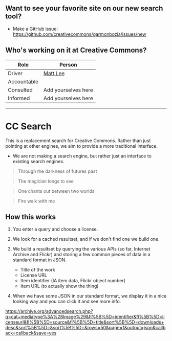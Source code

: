 ## Want to see your favorite site on our new search tool?

* Make a GitHub issue: https://github.com/creativecommons/garmonbozia/issues/new

## Who's working on it at Creative Commons?

| Role  | Person |
| ------------- | ------------- |
| Driver  | [Matt Lee](https://github.com/mattl)  |
| Accountable  |  |
| Consulted | Add yourselves here |
| Informed | Add yourselves here |

---

# CC Search

This is a replacement search for Creative Commons. Rather than just pointing at other engines, we aim to provide a more traditional interface.

* We are not making a search engine, but rather just an interface to existing search engines. 

>Through the darkness of futures past

>The magician longs to see

>One chants out between two worlds

>Fire walk with me

## How this works

1. You enter a query and choose a license.

2. We look for a cached resultset, and if we don't find one we build
   one.

3. We build a resultset by querying the various APIs (so far, Internet
   Archive and Flickr) and storing a few common pieces of data in a
   standard format in JSON.

    * Title of the work
    * License URL
    * Item identifier (IA item data, Flickr object number)
    * Item URL (to actually show the thing)

4. When we have some JSON in our standard format, we display it in a
   nice looking way and you can click it and see more info.

https://archive.org/advancedsearch.php?q=cat+mediatype%3A%28Image%29&fl%5B%5D=identifier&fl%5B%5D=licenseurl&fl%5B%5D=source&fl%5B%5D=title&sort%5B%5D=downloads+desc&sort%5B%5D=&sort%5B%5D=&rows=50&page=1&output=json&callback=callback&save=yes

